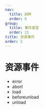 ```yaml
---
nav:
  title: DOM
  order: 6
group:
  title: 事件类型
  order: 21
title: 资源事件
order: 2
---
```


# 资源事件

- error
- abort
- load
- beforeunload
- unload

